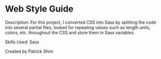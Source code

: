 # Web Style Guide
Description: For this project, I converted CSS into Sass by splitting the code into several partial files, looked for repeating values such as length units, colors, etc. throughout the CSS and store them in Sass variables.

Skills Used: Sass

Created by Patrick Shim